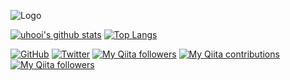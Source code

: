 ![Logo](https://github.com/uhooi/uhooi/blob/master/docs/theuhooi_logo_avenir_alpha.png)

[![uhooi's github stats](https://github-readme-stats.vercel.app/api?username=uhooi&show_icons=true)](https://github.com/uhooi)
[![Top Langs](https://github-readme-stats.vercel.app/api/top-langs/?username=uhooi)](https://github.com/uhooi)

[![GitHub](https://img.shields.io/github/followers/uhooi?style=social)](https://github.com/uhooi)
[![Twitter](https://img.shields.io/twitter/follow/the_uhooi?style=social)](https://twitter.com/the_uhooi)
[![My Qiita followers](https://qiita-badge.apiapi.app/s/uhooi/posts.svg)](http://qiita.com/uhooi)
[![My Qiita contributions](https://qiita-badge.apiapi.app/s/uhooi/contributions.svg)](http://qiita.com/uhooi)
[![My Qiita followers](https://qiita-badge.apiapi.app/s/uhooi/followers.svg)](http://qiita.com/uhooi)
                

<!--
**uhooi/uhooi** is a ✨ _special_ ✨ repository because its `README.md` (this file) appears on your GitHub profile.

Here are some ideas to get you started:

- 🔭 I’m currently working on ...
- 🌱 I’m currently learning ...
- 👯 I’m looking to collaborate on ...
- 🤔 I’m looking for help with ...
- 💬 Ask me about ...
- 📫 How to reach me: ...
- 😄 Pronouns: ...
- ⚡ Fun fact: ...
-->
